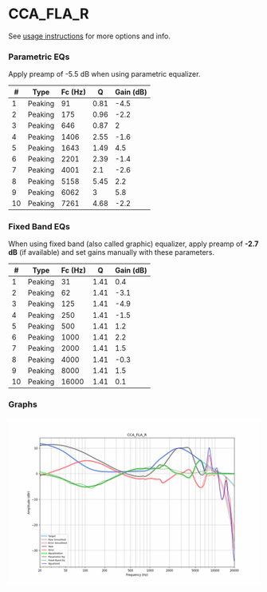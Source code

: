 # CCA_FLA_R
See [usage instructions](https://github.com/jaakkopasanen/AutoEq#usage) for more options and info.

### Parametric EQs
Apply preamp of -5.5 dB when using parametric equalizer.

|   # | Type    |   Fc (Hz) |    Q |   Gain (dB) |
|-----|---------|-----------|------|-------------|
|   1 | Peaking |        91 | 0.81 |        -4.5 |
|   2 | Peaking |       175 | 0.96 |        -2.2 |
|   3 | Peaking |       646 | 0.87 |         2   |
|   4 | Peaking |      1406 | 2.55 |        -1.6 |
|   5 | Peaking |      1643 | 1.49 |         4.5 |
|   6 | Peaking |      2201 | 2.39 |        -1.4 |
|   7 | Peaking |      4001 | 2.1  |        -2.6 |
|   8 | Peaking |      5158 | 5.45 |         2.2 |
|   9 | Peaking |      6062 | 3    |         5.8 |
|  10 | Peaking |      7261 | 4.68 |        -2.2 |

### Fixed Band EQs
When using fixed band (also called graphic) equalizer, apply preamp of **-2.7 dB** (if available) and set gains manually with these parameters.

|   # | Type    |   Fc (Hz) |    Q |   Gain (dB) |
|-----|---------|-----------|------|-------------|
|   1 | Peaking |        31 | 1.41 |         0.4 |
|   2 | Peaking |        62 | 1.41 |        -3.1 |
|   3 | Peaking |       125 | 1.41 |        -4.9 |
|   4 | Peaking |       250 | 1.41 |        -1.5 |
|   5 | Peaking |       500 | 1.41 |         1.2 |
|   6 | Peaking |      1000 | 1.41 |         2.2 |
|   7 | Peaking |      2000 | 1.41 |         1.5 |
|   8 | Peaking |      4000 | 1.41 |        -0.3 |
|   9 | Peaking |      8000 | 1.41 |         1.5 |
|  10 | Peaking |     16000 | 1.41 |         0.1 |

### Graphs
![](./CCA_FLA_R.png)
